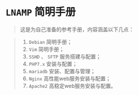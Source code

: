 # **`LNAMP` 简明手册**

> 这是为自己准备的参考手册，内容涵盖以下几点：

> 1. `Debian` 简明手册；
> 2. `Vim` 简明手册；
> 3. `SSHD` 、 `SFTP` 服务搭建与配置；
> 4. `PHP7.x` 安装与配置；
> 5. `mariadb` 安装、配置与管理；
> 6. `Nginx` 高性能web服务安装与配置；
> 7. `Apache2` 高稳定web服务安装与配置。
